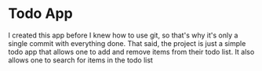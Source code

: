# Todo App

I created this app before I knew how to use git, so that's why it's only a single commit with everything done. That said, the project is just a simple todo app that allows one to add and remove items from their todo list. It also allows one to search for items in the todo list

